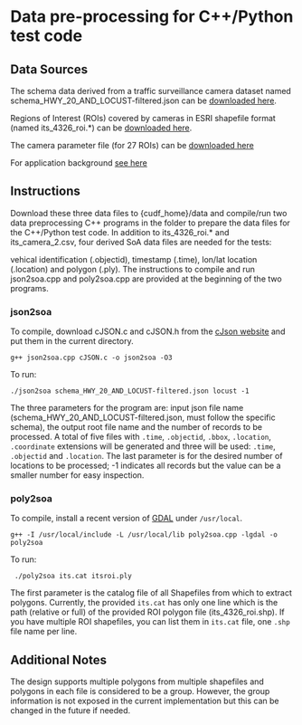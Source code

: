 # Data pre-processing for C++/Python test code
## Data Sources

The schema data derived from a traffic surveillance camera dataset named
schema_HWY_20_AND_LOCUST-filtered.json can be
[downloaded here](https://drive.google.com/file/d/1GKTB5SV2RK7lEOIWz8tWab5MGWDtMWWW/view?usp=sharing).

Regions of Interest (ROIs) covered by cameras in ESRI shapefile format (named
its_4326_roi.*) can be
[downloaded here](https://nvidia-my.sharepoint.com/:u:/p/jiantingz/ESvNHXtWgSxDtf2xXTcVN1IByp5HKoUWLhuPTr_bS2ecSw?e=gf4VUu).

The camera parameter file (for 27 ROIs) can be
[downloaded here](https://nvidia-my.sharepoint.com/:x:/p/jiantingz/EZPkLpJPrUtOmwmBPSlNNxwBgeh8UAYlEyrRuT5QLkvj7Q?e=thLUQS)  

For application background [see here](https://www.nvidia.com/en-us/deep-learning-ai/industries/ai-cities/)

## Instructions
Download these three data files to {cudf_home}/data and compile/run two data
preprocessing C++ programs in the folder to prepare the data files for the
C++/Python test code. In addition to its_4326_roi.* and its_camera_2.csv,
four derived SoA data files are needed for the tests:

vehical identification (.objectid), timestamp (.time), lon/lat location
(.location) and polygon (.ply). The instructions to compile and run
json2soa.cpp and poly2soa.cpp are provided at the beginning of the two programs.

### json2soa
To compile, download cJSON.c and cJSON.h from the
[cJson website](https://github.com/DaveGamble/cJSON) and put them in the
current directory.

```
g++ json2soa.cpp cJSON.c -o json2soa -O3
```

To run:

```
./json2soa schema_HWY_20_AND_LOCUST-filtered.json locust -1
```

The three parameters for the program are: input json file name
(schema_HWY_20_AND_LOCUST-filtered.json, must follow the specific schema),
the output root file name and the number of records to be processed. A total of
five files with `.time`, `.objectid`, `.bbox`, `.location`, `.coordinate`
extensions will be generated and three will be used: `.time`, `.objectid` and
`.location`. The last parameter is for the desired number of locations to be
processed; -1 indicates all records but the value can be a smaller number for
easy inspection.   

### poly2soa
To compile, install a recent version of [GDAL](https://gdal.org/download.html)
under `/usr/local`.

```
g++ -I /usr/local/include -L /usr/local/lib poly2soa.cpp -lgdal -o poly2soa
```

To run:

```
 ./poly2soa its.cat itsroi.ply
```

The first parameter is the catalog file of all Shapefiles from which to extract
polygons. Currently, the provided `its.cat` has only one line which is the path
(relative or full) of the provided ROI polygon file (its_4326_roi.shp). If you
have multiple ROI shapefiles, you can list them in `its.cat` file, one `.shp`
file name per line.

## Additional Notes
The design supports multiple polygons from multiple shapefiles and polygons in
each file is considered to be a group. However, the group information is not
exposed in the current implementation but this can be changed in the future if
needed.
